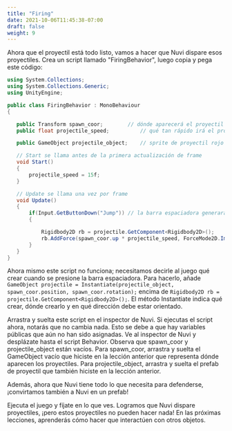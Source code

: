 ```yaml
---
title: "Firing"
date: 2021-10-06T11:45:38-07:00
draft: false
weight: 9
---
```


Ahora que el proyectil está todo listo, vamos a hacer que Nuvi dispare esos proyectiles. Crea un script llamado "FiringBehavior", luego copia y pega este código:

```csharp
using System.Collections;
using System.Collections.Generic;
using UnityEngine;

public class FiringBehavior : MonoBehaviour
{

   public Transform spawn_coor;        // dónde aparecerá el proyectil
   public float projectile_speed;          // qué tan rápido irá el proyectil

   public GameObject projectile_object;    // sprite de proyectil rojo

   // Start se llama antes de la primera actualización de frame
   void Start()
   {
       projectile_speed = 15f;
   }      

   // Update se llama una vez por frame
   void Update()
   {
       if(Input.GetButtonDown("Jump")) // la barra espaciadora generará el proyectil
       {

           Rigidbody2D rb = projectile.GetComponent<Rigidbody2D>();
           rb.AddForce(spawn_coor.up * projectile_speed, ForceMode2D.Impulse); // hace que el proyectil se mueva
       }
   }
}
```

Ahora mismo este script no funciona; necesitamos decirle al juego qué crear cuando se presione la barra espaciadora. Para hacerlo, añade `GameObject projectile = Instantiate(projectile_object, spawn_coor.position, spawn_coor.rotation);` encima de `Rigidbody2D rb = projectile.GetComponent<Rigidbody2D>();`. El método Instantiate indica qué crear, dónde crearlo y en qué dirección debe estar orientado.

Arrastra y suelta este script en el inspector de Nuvi. Si ejecutas el script ahora, notarás que no cambia nada. Esto se debe a que hay variables públicas que aún no han sido asignadas.
Ve al inspector de Nuvi y desplázate hasta el script Behavior. Observa que spawn_coor y projectile_object están vacíos. Para spawn_coor, arrastra y suelta el GameObject vacío que hiciste en la lección anterior que representa dónde aparecen los proyectiles. Para projectile_object, arrastra y suelta el prefab de proyectil que también hiciste en la lección anterior.

Además, ahora que Nuvi tiene todo lo que necesita para defenderse, ¡convirtamos también a Nuvi en un prefab!

Ejecuta el juego y fíjate en lo que ves. Logramos que Nuvi dispare proyectiles, ¡pero estos proyectiles no pueden hacer nada! En las próximas lecciones, aprenderás cómo hacer que interactúen con otros objetos.